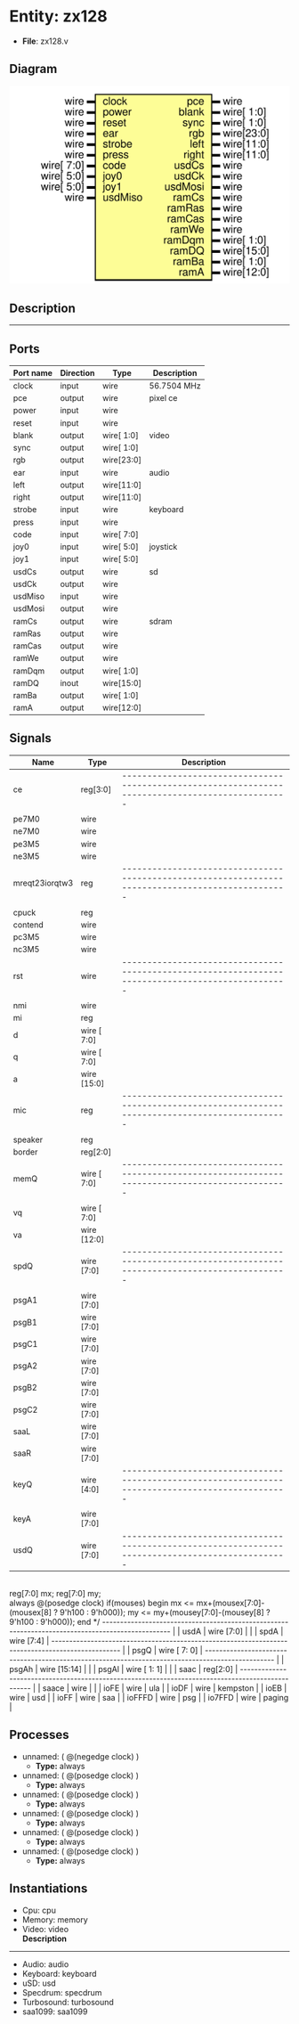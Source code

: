 # Entity: zx128

- **File**: zx128.v
## Diagram

![Diagram](zx128.svg "Diagram")
## Description

-------------------------------------------------------------------------------------------------

## Ports

| Port name | Direction | Type       | Description |
| --------- | --------- | ---------- | ----------- |
| clock     | input     | wire       | 56.7504 MHz |
| pce       | output    | wire       | pixel ce    |
| power     | input     | wire       |             |
| reset     | input     | wire       |             |
| blank     | output    | wire[ 1:0] | video       |
| sync      | output    | wire[ 1:0] |             |
| rgb       | output    | wire[23:0] |             |
| ear       | input     | wire       | audio       |
| left      | output    | wire[11:0] |             |
| right     | output    | wire[11:0] |             |
| strobe    | input     | wire       | keyboard    |
| press     | input     | wire       |             |
| code      | input     | wire[ 7:0] |             |
| joy0      | input     | wire[ 5:0] | joystick    |
| joy1      | input     | wire[ 5:0] |             |
| usdCs     | output    | wire       | sd          |
| usdCk     | output    | wire       |             |
| usdMiso   | input     | wire       |             |
| usdMosi   | output    | wire       |             |
| ramCs     | output    | wire       | sdram       |
| ramRas    | output    | wire       |             |
| ramCas    | output    | wire       |             |
| ramWe     | output    | wire       |             |
| ramDqm    | output    | wire[ 1:0] |             |
| ramDQ     | inout     | wire[15:0] |             |
| ramBa     | output    | wire[ 1:0] |             |
| ramA      | output    | wire[12:0] |             |
## Signals

| Name           | Type         | Description                                                                                                                                                                                                                                                                                                                                                                                                   |
| -------------- | ------------ | ------------------------------------------------------------------------------------------------------------------------------------------------------------------------------------------------------------------------------------------------------------------------------------------------------------------------------------------------------------------------------------------------------------- |
| ce             | reg[3:0]     | -------------------------------------------------------------------------------------------------
                                                                                                                                                                                                                                                                                                            |
| pe7M0          | wire         |                                                                                                                                                                                                                                                                                                                                                                                                               |
| ne7M0          | wire         |                                                                                                                                                                                                                                                                                                                                                                                                               |
| pe3M5          | wire         |                                                                                                                                                                                                                                                                                                                                                                                                               |
| ne3M5          | wire         |                                                                                                                                                                                                                                                                                                                                                                                                               |
| mreqt23iorqtw3 | reg          | -------------------------------------------------------------------------------------------------
                                                                                                                                                                                                                                                                                                            |
| cpuck          | reg          |                                                                                                                                                                                                                                                                                                                                                                                                               |
| contend        | wire         |                                                                                                                                                                                                                                                                                                                                                                                                               |
| pc3M5          | wire         |                                                                                                                                                                                                                                                                                                                                                                                                               |
| nc3M5          | wire         |                                                                                                                                                                                                                                                                                                                                                                                                               |
| rst            | wire         | -------------------------------------------------------------------------------------------------
                                                                                                                                                                                                                                                                                                            |
| nmi            | wire         |                                                                                                                                                                                                                                                                                                                                                                                                               |
| mi             | reg          |                                                                                                                                                                                                                                                                                                                                                                                                               |
| d              | wire [ 7:0]  |                                                                                                                                                                                                                                                                                                                                                                                                               |
| q              | wire [ 7:0]  |                                                                                                                                                                                                                                                                                                                                                                                                               |
| a              | wire [15:0]  |                                                                                                                                                                                                                                                                                                                                                                                                               |
| mic            | reg          | -------------------------------------------------------------------------------------------------
                                                                                                                                                                                                                                                                                                            |
| speaker        | reg          |                                                                                                                                                                                                                                                                                                                                                                                                               |
| border         | reg[2:0]     |                                                                                                                                                                                                                                                                                                                                                                                                               |
| memQ           | wire [ 7:0]  | -------------------------------------------------------------------------------------------------
                                                                                                                                                                                                                                                                                                            |
| vq             | wire [ 7:0]  |                                                                                                                                                                                                                                                                                                                                                                                                               |
| va             | wire [12:0]  |                                                                                                                                                                                                                                                                                                                                                                                                               |
| spdQ           | wire [7:0]   | -------------------------------------------------------------------------------------------------
                                                                                                                                                                                                                                                                                                            |
| psgA1          | wire [7:0]   |                                                                                                                                                                                                                                                                                                                                                                                                               |
| psgB1          | wire [7:0]   |                                                                                                                                                                                                                                                                                                                                                                                                               |
| psgC1          | wire [7:0]   |                                                                                                                                                                                                                                                                                                                                                                                                               |
| psgA2          | wire [7:0]   |                                                                                                                                                                                                                                                                                                                                                                                                               |
| psgB2          | wire [7:0]   |                                                                                                                                                                                                                                                                                                                                                                                                               |
| psgC2          | wire [7:0]   |                                                                                                                                                                                                                                                                                                                                                                                                               |
| saaL           | wire [7:0]   |                                                                                                                                                                                                                                                                                                                                                                                                               |
| saaR           | wire [7:0]   |                                                                                                                                                                                                                                                                                                                                                                                                               |
| keyQ           | wire [4:0]   | -------------------------------------------------------------------------------------------------
                                                                                                                                                                                                                                                                                                            |
| keyA           | wire [7:0]   |                                                                                                                                                                                                                                                                                                                                                                                                               |
| usdQ           | wire [7:0]   | -------------------------------------------------------------------------------------------------
<br> reg[7:0] mx;
 reg[7:0] my;
<br> always @(posedge clock) if(mouses)
 begin
 	mx <= mx+(mousex[7:0]-(mousex[8] ? 9'h100 : 9'h000));
 	my <= my+(mousey[7:0]-(mousey[8] ? 9'h100 : 9'h000));
 end
 */ -------------------------------------------------------------------------------------------------
  |
| usdA           | wire [7:0]   |                                                                                                                                                                                                                                                                                                                                                                                                               |
| spdA           | wire [7:4]   | -------------------------------------------------------------------------------------------------
                                                                                                                                                                                                                                                                                                            |
| psgQ           | wire [ 7: 0] | -------------------------------------------------------------------------------------------------
                                                                                                                                                                                                                                                                                                            |
| psgAh          | wire [15:14] |                                                                                                                                                                                                                                                                                                                                                                                                               |
| psgAl          | wire [ 1: 1] |                                                                                                                                                                                                                                                                                                                                                                                                               |
| saac           | reg[2:0]     | -------------------------------------------------------------------------------------------------
                                                                                                                                                                                                                                                                                                            |
| saace          | wire         |                                                                                                                                                                                                                                                                                                                                                                                                               |
| ioFE           | wire         | ula                                                                                                                                                                                                                                                                                                                                                                                                           |
| ioDF           | wire         | kempston                                                                                                                                                                                                                                                                                                                                                                                                      |
| ioEB           | wire         | usd                                                                                                                                                                                                                                                                                                                                                                                                           |
| ioFF           | wire         | saa                                                                                                                                                                                                                                                                                                                                                                                                           |
| ioFFFD         | wire         | psg                                                                                                                                                                                                                                                                                                                                                                                                           |
| io7FFD         | wire         | paging                                                                                                                                                                                                                                                                                                                                                                                                        |
## Processes
- unnamed: ( @(negedge clock) )
  - **Type:** always
- unnamed: ( @(posedge clock) )
  - **Type:** always
- unnamed: ( @(posedge clock) )
  - **Type:** always
- unnamed: ( @(posedge clock) )
  - **Type:** always
- unnamed: ( @(posedge clock) )
  - **Type:** always
- unnamed: ( @(posedge clock) )
  - **Type:** always
## Instantiations

- Cpu: cpu
- Memory: memory
- Video: video
</br>**Description**
-------------------------------------------------------------------------------------------------

- Audio: audio
- Keyboard: keyboard
- uSD: usd
- Specdrum: specdrum
- Turbosound: turbosound
- saa1099: saa1099
